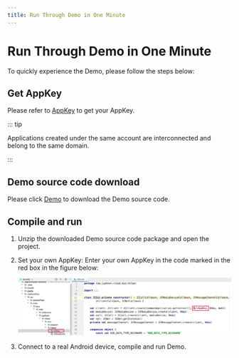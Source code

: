 ```yaml
---
title: Run Through Demo in One Minute
---
```

# Run Through Demo in One Minute

To quickly experience the Demo, please follow the steps below:

## Get AppKey

Please refer to [AppKey](https://developer.juphoon.com/cn/document/V2.1/create-application.php) to
get your AppKey.

::: tip

Applications created under the same account are interconnected and
belong to the same domain.

:::

## Demo source code download

Please click
[Demo](http://developer.juphoon.com/portal/cn/downloadsdk/download_demo.php?filename=JuphoonDuo-Android.tar.gz)
to download the Demo source code.

## Compile and run

1. Unzip the downloaded Demo source code package and open the project.

2. Set your own AppKey: Enter your own AppKey in the code marked in the
    red box in the figure below:

    ![../../../../\_images_en/duokey2.png](../../../../_images_en/duokey2.png)

3. Connect to a real Android device, compile and run Demo.
